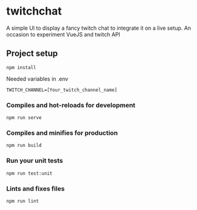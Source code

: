 # twitchchat

A simple UI to display a fancy twitch chat to integrate it on a live setup. 
An occasion to experiment VueJS and twitch API

## Project setup
```
npm install
```

Needed variables in .env

```
TWITCH_CHANNEL=[Your_twitch_channel_name]
```

### Compiles and hot-reloads for development
```
npm run serve
```

### Compiles and minifies for production
```
npm run build
```

### Run your unit tests
```
npm run test:unit
```


### Lints and fixes files
```
npm run lint
```

